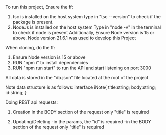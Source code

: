 To run this project, Ensure the ff:
1. tsc is installed on the host system
    type in "tsc --version" to check if the package is present.
2. NodeJs is installed on the host system
    Type in "node -v" in the terminal to check if node is present
    Additionally, Ensure Node version is 15 or above.
    Node version 21.6.1 was used to develop this Project


When cloning, do the ff:
1. Ensure Node version is 15 or above
2. RUN "npm i" to install dependencies
3. RUN "npm run start" to run the API and start listening on port 3000


All data is stored in the "db.json" file located at the root of the project

Note data structure is as follows:
interface iNote{
    title:string;
    body:string;
    id:string;
}


Doing REST api requests:
1. Creation
    in the BODY section of the request only "title" is required

2. Updating/Deleting
    -in the params, the "id" is required
    -in the BODY section of the request only "title" is required



